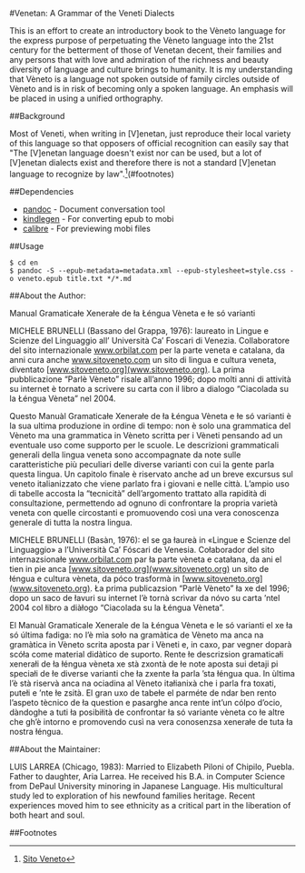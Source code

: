 #Venetan: A Grammar of the Veneti Dialects

This is an effort to create an introductory book to the Vèneto language for the express purpose of perpetuating the Vèneto 
language into the 21st century for the betterment of those of Venetan decent, their families and any persons that with 
love and admiration of the richness and beauty diversity of language and culture brings to humanity. It is my understanding 
that Vèneto is a language not spoken outside of family circles outside of Vèneto and is in risk of becoming only a spoken 
language. An emphasis will be placed in using a unified orthography.

##Background

Most of Veneti, when writing in [V]enetan, just reproduce their local variety of this language so that opposers of official 
recognition can easily say that "The [V]enetan language doesn't exist nor can be used, but a lot of [V]enetan dialects exist 
and therefore there is not a standard [V]enetan language to recognize by law".[^1](#footnotes)

##Dependencies

* [pandoc](http://johnmacfarlane.net/pandoc/installing.html) - Document conversation tool  
* [kindlegen](http://www.amazon.com/gp/feature.html?docId=1000765211) - For converting epub to mobi  
* [calibre](http://calibre-ebook.com/download) - For previewing mobi files

##Usage

```  
$ cd en  
$ pandoc -S --epub-metadata=metadata.xml --epub-stylesheet=style.css -o veneto.epub title.txt */*.md  
```

##About the Author:

Manual Gramaticałe Xenerałe de ła Łéngua Vèneta e łe só varianti

MICHELE BRUNELLI (Bassano del Grappa, 1976): laureato in Lingue e Scienze del
Linguaggio all’ Università Ca’ Foscari di Venezia. Collaboratore del sito internazionale
www.orbilat.com per la parte veneta e catalana, da anni cura anche www.sitoveneto.com
un sito di lingua e cultura veneta, diventato [www.sitoveneto.org](www.sitoveneto.org). La prima pubblicazione
“Parlè Vèneto” risale all’anno 1996; dopo molti anni di attività su internet è tornato a
scrivere su carta con il libro a dialogo “Ciacolada su la Łéngua Vèneta” nel 2004.

Questo Manuàl Gramaticałe Xenerałe de ła Łéngua Vèneta e łe só varianti è la sua
ultima produzione in ordine di tempo: non è solo una grammatica del Vèneto ma una
grammatica in Vèneto scritta per i Vèneti pensando ad un eventuale uso come supporto
per le scuole. Le descrizioni grammaticali generali della lingua veneta sono accompagnate
da note sulle caratteristiche più peculiari delle diverse varianti con cui la gente parla
questa lingua. Un capitolo finale è riservato anche ad un breve excursus sul veneto
italianizzato che viene parlato fra i giovani e nelle città. L’ampio uso di tabelle accosta la
“tecnicità” dell’argomento trattato alla rapidità di consultazione, permettendo ad ognuno
di confrontare la propria varietà veneta con quelle circostanti e promuovendo così una
vera conoscenza generale di tutta la nostra lingua.

MICHELE BRUNELLI (Basàn, 1976): el se ga łaureà in «Lingue e Scienze del Linguaggio» a
l’Università Ca’ Fóscari de Venesia. Cołaborador del sito internazsionałe www.orbilat.com
par ła parte vèneta e catałana, da ani el tien in pie anca [www.sitoveneto.org](www.sitoveneto.org) un sito de
łéngua e cultura vèneta, da póco trasformà in [www.sitoveneto.org](www.sitoveneto.org). Ła prima publicazsion
“Parlè Vèneto” ła xe del 1996; dopo un saco de łavuri su internet l’è tornà scrìvar da nóvo
su carta ’ntel 2004 col łibro a diàłogo “Ciacolada su la Łéngua Vèneta”.

El Manuàl Gramaticale Xenerale de la Łéngua Vèneta e le só varianti el xe ła só última
fadiga: no l’è mìa soło na gramàtica de Vèneto ma anca na gramàtica in Vèneto scrita
aposta par i Vèneti e, in caxo, par vegner doparà scóła come material didàtico de suporto.
Rente łe descrizsion gramaticałi xenerałi de ła łéngua vèneta xe stà zxontà de łe note
aposta sui detaji pi speciałi de łe diverse varianti che ła zxente ła parla ’sta łéngua qua. In
ùltima l’è stà riservà anca na ociadina al Vèneto itałianixà che i parla fra toxati, putełi e
’nte łe zsità. El gran uxo de tabełe el parméte de ndar ben rento l’aspeto tècnico de ła
question e pasarghe anca rente int’un cólpo d’ocio, dàndoghe a tuti ła posibiłità de
confrontar ła só variante vèneta co łe altre che gh’è intorno e promovendo cusì na vera
conosenzsa xenerałe de tuta ła nostra łéngua. 

##About the Maintainer:

LUIS LARREA (Chicago, 1983): Married to Elizabeth Piloni of Chipilo, Puebla. Father to daughter, 
Aria Larrea. He received his B.A. in Computer Science from DePaul University minoring in 
Japanese Language. His multicultural study led to exploration of his newfound families heritage. 
Recent experiences moved him to see ethnicity as a critical part in the liberation of both heart 
and soul.

##Footnotes<a name="footnotes"/>
[^1]: [Sito Veneto](http://www.sitoveneto.org/basics.html)
